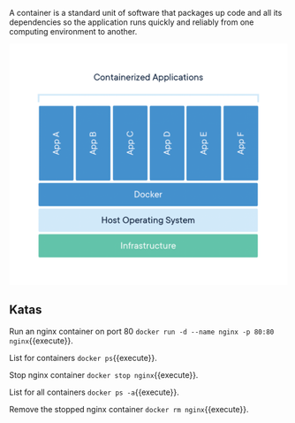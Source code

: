 A container is a standard unit of software that packages up code and all its dependencies so the application runs quickly and reliably from one computing environment to another. 

![Container](docker/assets/container-what-is-container.png)

## Katas

Run an nginx container on port 80 `docker run -d --name nginx -p 80:80 nginx`{{execute}}.

List for containers `docker ps`{{execute}}.

Stop nginx container `docker stop nginx`{{execute}}.

List for all containers `docker ps -a`{{execute}}.

Remove the stopped nginx container `docker rm nginx`{{execute}}.